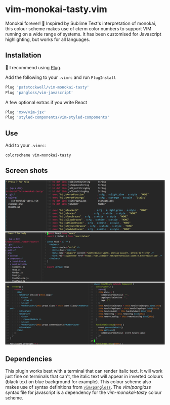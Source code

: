 # vim-monokai-tasty.vim

Monokai forever! :tada: Inspired by Sublime Text's interpretation of monokai, this colour scheme makes use of cterm color numbers to support VIM running on a wide range of systems.
It has been customised for Javascript highlighting, but works for all languages.

## Installation

:electric_plug: I recommend using [Plug](https://github.com/junegunn/vim-plug).

Add the following to your `.vimrc` and run `PlugInstall`

```javascript
Plug 'patstockwell/vim-monokai-tasty'
Plug 'pangloss/vim-javascript'
```

A few optional extras if you write React
```javascript
Plug 'mxw/vim-jsx'
Plug 'styled-components/vim-styled-components'
```

## Use

Add to your `.vimrc`:

```
colorscheme vim-monokai-tasty
```

## Screen shots

![](./example1.png)
![](./example2.png)
![](./example3.png)

## Dependencies
This plugin works best with a terminal that can render italic text. It will work just fine on terminals that can't, the italic text will appear in inverted colours (black text on blue background for example).
This colour scheme also makes use of syntax definitions from [`vim/pangloss`](https://github.com/pangloss/vim-javascript). The _vim/panglass_ syntax file for javascript is a dependency for the _vim-monokai-tasty_ colour scheme.

